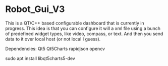 # Robot_Gui_V3
This is a QT/C++ based configurable dashboard that is currently in progress.
This idea is that you can configure it will a xml file using a bunch of predefined widget types, like video, compass, or text.
And then you send data to it over local host (or not local I guess).



Dependencies:
Qt5
Qt5Charts
rapidjson
opencv

sudo apt install libqt5charts5-dev
